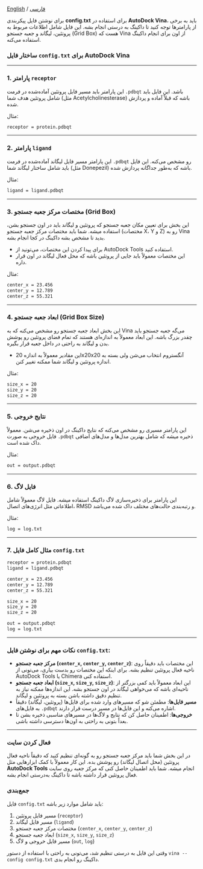 [English](write-config.txt-en.md) / [فارسی](write-config.txt-fa.md)


برای نوشتن فایل پیکربندی **config.txt** برای استفاده در **AutoDock Vina**، باید به برخی از پارامترها توجه کنید تا داکینگ به درستی انجام بشه. این فایل شامل اطلاعات مربوط به پروتئین، لیگاند و جعبه جستجو (Grid Box) هست که Vina از اون برای انجام داکینگ استفاده می‌کنه.

### ساختار فایل `config.txt` برای AutoDock Vina

---

### 1. **پارامتر `receptor`**

این پارامتر باید مسیر فایل پروتئین آماده‌شده در فرمت `.pdbqt` باشد. این فایل باید شامل پروتئین هدف شما (مثل Acetylcholinesterase) باشه که قبلاً آماده و پردازش شده.

مثال:

```txt
receptor = protein.pdbqt
```

---

### 2. **پارامتر `ligand`**

این پارامتر مسیر فایل لیگاند آماده‌شده در فرمت `.pdbqt` رو مشخص می‌کنه. این فایل باید شامل ساختار لیگاند شما (مثل Donepezil) باشه که به‌طور جداگانه پردازش شده.

مثال:

```txt
ligand = ligand.pdbqt
```

---

### 3. **مختصات مرکز جعبه جستجو (Grid Box)**

این بخش برای تعیین مکان جعبه جستجو که پروتئین و لیگاند باید در اون جستجو بشن، استفاده میشه. شما باید مختصات مرکز جعبه جستجو (مختصات X، Y و Z) رو به Vina بدید تا مشخص بشه داکینگ در کجا انجام بشه.

* برای پیدا کردن این مختصات، می‌تونید از AutoDock Tools استفاده کنید.
* این مختصات معمولاً باید جایی از پروتئین باشه که محل فعال لیگاند در اون قرار داره.

مثال:

```txt
center_x = 23.456
center_y = 12.789
center_z = 55.321
```

---

### 4. **ابعاد جعبه جستجو (Grid Box Size)**

این بخش ابعاد جعبه جستجو رو مشخص می‌کنه که به Vina می‌گه جعبه جستجو باید چقدر بزرگ باشه. این ابعاد معمولاً به اندازه‌ای هستند که تمام فضای پروتئین رو پوشش بدن و لیگاند به راحتی در داخل جعبه قرار بگیره.

* این مقادیر معمولاً به اندازه 20x20x20 آنگستروم انتخاب می‌شن ولی بسته به اندازه پروتئین و لیگاند شما ممکنه تغییر کنن.

مثال:

```txt
size_x = 20
size_y = 20
size_z = 20
```

---

### 5. **نتایج خروجی**

این پارامتر مسیری رو مشخص می‌کنه که نتایج داکینگ در اون ذخیره می‌شن. معمولاً فایل خروجی به صورت `.pdbqt` ذخیره میشه که شامل بهترین مدل‌ها و مدل‌های اضافی داک شده است.

مثال:

```txt
out = output.pdbqt
```

---

### 6. **فایل لاگ**

این پارامتر برای ذخیره‌سازی لاگ داکینگ استفاده میشه. فایل لاگ معمولاً شامل اطلاعاتی مثل انرژی‌های اتصال، RMSD و رتبه‌بندی حالت‌های مختلف داک شده می‌باشد.

مثال:

```txt
log = log.txt
```

---

### 7. **مثال کامل فایل `config.txt`**

```txt
receptor = protein.pdbqt
ligand = ligand.pdbqt

center_x = 23.456
center_y = 12.789
center_z = 55.321

size_x = 20
size_y = 20
size_z = 20

out = output.pdbqt
log = log.txt
```

---

### **نکات مهم برای نوشتن فایل `config.txt`:**

* **مرکز جعبه جستجو (`center_x`, `center_y`, `center_z`)**: این مختصات باید دقیقاً روی ناحیه فعال پروتئین تنظیم بشه. برای اینکه این مختصات رو بدست بیاری، می‌تونی از AutoDock Tools یا Chimera استفاده کنی.
* **ابعاد جعبه جستجو (`size_x`, `size_y`, `size_z`)**: این ابعاد معمولاً باید کمی بزرگتر از ناحیه‌ای باشه که می‌خواهی لیگاند در اون جستجو بشه. این اندازه‌ها ممکنه نیاز به تنظیم دقیق داشته باشن بسته به پروتئین و لیگاند.
* **مسیر فایل‌ها**: مطمئن شو که مسیرهای وارد شده برای فایل‌ها (پروتئین، لیگاند) دقیقاً به فایل‌های `.pdbqt` اشاره می‌کنه و این فایل‌ها در مسیر درست قرار دارند.
* **خروجی‌ها**: اطمینان حاصل کن که نتایج و لاگ‌ها در مسیرهای مناسبی ذخیره بشن تا بعداً بتونی به راحتی به اون‌ها دسترسی داشته باشی.

---

### **فعال کردن سایت**

در این بخش شما باید مرکز جعبه جستجو رو به گونه‌ای تنظیم کنید که دقیقاً ناحیه فعال پروتئین (محل اتصال لیگاند) رو پوشش بده. این کار معمولاً با کمک ابزارهایی مثل **AutoDock Tools** انجام میشه. شما باید اطمینان حاصل کنی که مرکز جعبه روی سایت فعال پروتئین قرار داشته باشه تا داکینگ به‌درستی انجام بشه.

### **جمع‌بندی**

فایل `config.txt` باید شامل موارد زیر باشه:

1. مسیر فایل پروتئین (`receptor`)
2. مسیر فایل لیگاند (`ligand`)
3. مختصات مرکز جعبه جستجو (`center_x`, `center_y`, `center_z`)
4. ابعاد جعبه جستجو (`size_x`, `size_y`, `size_z`)
5. مسیر فایل خروجی و لاگ (`out`, `log`)

وقتی این فایل به درستی تنظیم شد، می‌تونی به راحتی با استفاده از دستور `vina --config config.txt` داکینگ رو انجام بدی.

